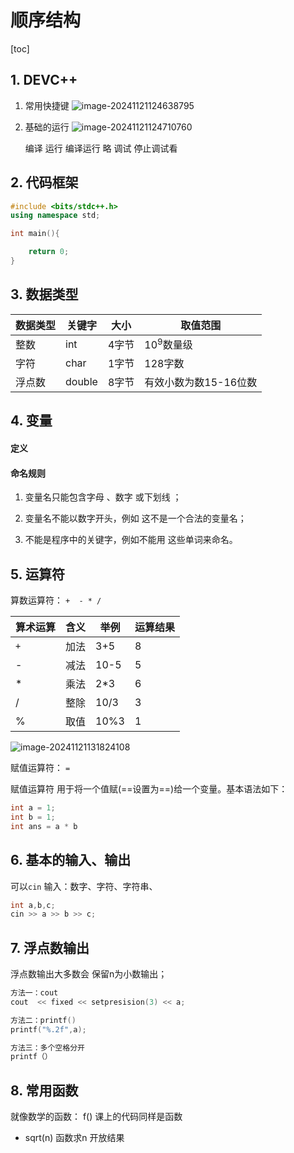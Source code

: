 # 顺序结构

[toc]

## 1. DEVC++

1. 常用快捷键
    ![image-20241121124638795](test.assets/image-20241121124638795.png)

2. 基础的运行 
    ![image-20241121124710760](test.assets/image-20241121124710760.png)

    编译  运行   编译运行  略   调试    停止调试看



## 2. 代码框架

```cpp
#include <bits/stdc++.h>
using namespace std;

int main(){

	return 0;
}
```



## 3. 数据类型

| 数据类型 | 关键字 | 大小  | 取值范围              |
| -------- | ------ | ----- | --------------------- |
| 整数     | int    | 4字节 | $10^9$数量级          |
| 字符     | char   | 1字节 | 128字数               |
| 浮点数   | double | 8字节 | 有效小数为数15-16位数 |

## 4. 变量

#### 定义

#### 命名规则

1. 变量名只能包含字⺟  、数字   或下划线  ； 

2. 变量名不能以数字开头，例如  这不是⼀个合法的变量名； 
2.  不能是程序中的关键字，例如不能⽤  这些单词来命名。

## 5. 运算符

算数运算符： `+  - * /`

| 算术运算 | 含义 | 举例 | 运算结果 |
| -------- | ---- | ---- | -------- |
| `+`      | 加法 | 3+5  | 8        |
| -        | 减法 | 10-5 | 5        |
| *        | 乘法 | 2*3  | 6        |
| /        | 整除 | 10/3 | 3        |
| %        | 取值 | 10%3 | 1        |

![image-20241121131824108](test.assets/image-20241121131824108.png)

赋值运算符： `=`

赋值运算符  ⽤于将⼀个值赋(==设置为==)给⼀个变量。基本语法如下： 

```cpp
int a = 1; 
int b = 1;
int ans = a * b
```



## 6. 基本的输入、输出

可以`cin` 输入：数字、字符、字符串、

```cpp
int a,b,c;
cin >> a >> b >> c;
```



## 7. 浮点数输出

浮点数输出大多数会 保留n为小数输出；

```cpp
方法一：cout
cout  << fixed << setpresision(3) << a;

方法二：printf()
printf("%.2f",a);

方法三：多个空格分开
printf（）
```



## 8. 常用函数

就像数学的函数： f()  课上的代码同样是函数

- sqrt(n) 函数求n 开放结果
<!--stackedit_data:
eyJoaXN0b3J5IjpbLTg5OTEzNzI2N119
-->